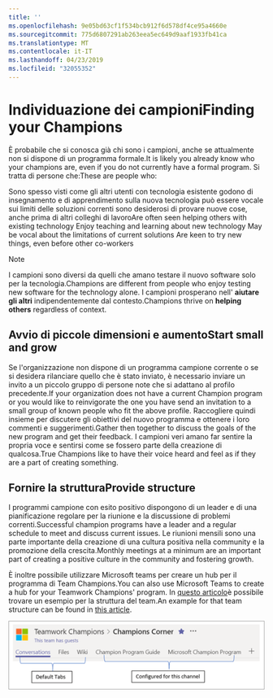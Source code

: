 ```yaml
---
title: ''
ms.openlocfilehash: 9e05bd63cf1f534bcb912f6d578df4ce95a4660e
ms.sourcegitcommit: 775d6807291ab263eea5ec649d9aaf1933fb41ca
ms.translationtype: MT
ms.contentlocale: it-IT
ms.lasthandoff: 04/23/2019
ms.locfileid: "32055352"
---
```

# <a name="finding-your-champions"></a><span data-ttu-id="fe970-102">Individuazione dei campioni</span><span class="sxs-lookup"><span data-stu-id="fe970-102">Finding your Champions</span></span> 

<span data-ttu-id="fe970-103">È probabile che si conosca già chi sono i campioni, anche se attualmente non si dispone di un programma formale.</span><span class="sxs-lookup"><span data-stu-id="fe970-103">It is likely you already know who your champions are, even if you do not currently have a formal program.</span></span>  <span data-ttu-id="fe970-104">Si tratta di persone che:</span><span class="sxs-lookup"><span data-stu-id="fe970-104">These are people who:</span></span>

<span data-ttu-id="fe970-105">Sono spesso visti come gli altri utenti con tecnologia esistente godono di insegnamento e di apprendimento sulla nuova tecnologia può essere vocale sui limiti delle soluzioni correnti sono desiderosi di provare nuove cose, anche prima di altri colleghi di lavoro</span><span class="sxs-lookup"><span data-stu-id="fe970-105">Are often seen helping others with existing technology Enjoy teaching and learning about new technology May be vocal about the limitations of current solutions Are keen to try new things, even before other co-workers</span></span>

> [!NOTE]
> <span data-ttu-id="fe970-106">I campioni sono diversi da quelli che amano testare il nuovo software solo per la tecnologia.</span><span class="sxs-lookup"><span data-stu-id="fe970-106">Champions are different from people who enjoy testing new software for the technology alone.</span></span> <span data-ttu-id="fe970-107">I campioni prosperano nell' **aiutare gli altri** indipendentemente dal contesto.</span><span class="sxs-lookup"><span data-stu-id="fe970-107">Champions thrive on **helping others** regardless of context.</span></span> 

## <a name="start-small-and-grow"></a><span data-ttu-id="fe970-108">Avvio di piccole dimensioni e aumento</span><span class="sxs-lookup"><span data-stu-id="fe970-108">Start small and grow</span></span>

<span data-ttu-id="fe970-109">Se l'organizzazione non dispone di un programma campione corrente o se si desidera rilanciare quello che è stato inviato, è necessario inviare un invito a un piccolo gruppo di persone note che si adattano al profilo precedente.</span><span class="sxs-lookup"><span data-stu-id="fe970-109">If your organization does not have a current Champion program or you would like to reinvigorate the one you have send an invitation to a small group of known people who fit the above profile.</span></span>  <span data-ttu-id="fe970-110">Raccogliere quindi insieme per discutere gli obiettivi del nuovo programma e ottenere i loro commenti e suggerimenti.</span><span class="sxs-lookup"><span data-stu-id="fe970-110">Gather then together to discuss the goals of the new program and get their feedback.</span></span> <span data-ttu-id="fe970-111">I campioni veri amano far sentire la propria voce e sentirsi come se fossero parte della creazione di qualcosa.</span><span class="sxs-lookup"><span data-stu-id="fe970-111">True Champions like to have their voice heard and feel as if they are a part of creating something.</span></span>  

## <a name="provide-structure"></a><span data-ttu-id="fe970-112">Fornire la struttura</span><span class="sxs-lookup"><span data-stu-id="fe970-112">Provide structure</span></span>

<span data-ttu-id="fe970-113">I programmi campione con esito positivo dispongono di un leader e di una pianificazione regolare per la riunione e la discussione di problemi correnti.</span><span class="sxs-lookup"><span data-stu-id="fe970-113">Successful champion programs have a leader and a regular schedule to meet and discuss current issues.</span></span>  <span data-ttu-id="fe970-114">Le riunioni mensili sono una parte importante della creazione di una cultura positiva nella community e la promozione della crescita.</span><span class="sxs-lookup"><span data-stu-id="fe970-114">Monthly meetings at a minimum are an important part of creating a positive culture in the community and fostering growth.</span></span>  

<span data-ttu-id="fe970-115">È inoltre possibile utilizzare Microsoft teams per creare un hub per il programma di Team Champions.</span><span class="sxs-lookup"><span data-stu-id="fe970-115">You can also use Microsoft Teams to create a hub for your Teamwork Champions' program.</span></span>  <span data-ttu-id="fe970-116">In [questo articolo](https://docs.microsoft.com/en-us/MicrosoftTeams/teams-adoption-your-first-teams)è possibile trovare un esempio per la struttura del team.</span><span class="sxs-lookup"><span data-stu-id="fe970-116">An example for that team structure can be found in [this article](https://docs.microsoft.com/en-us/MicrosoftTeams/teams-adoption-your-first-teams).</span></span>

![schede squadra campione team](media/teams-adoption-tab-example.png)